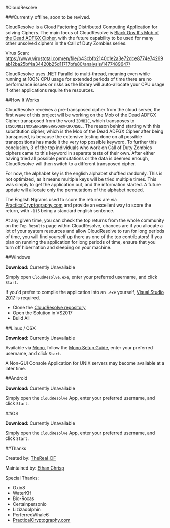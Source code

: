 #CloudResolve

###Currently offline, soon to be revived.

CloudResolve is a Cloud Factoring Distributed Computing Application for solving Ciphers. The main focus of CloudResolve is [Black Ops II's Mob of the Dead ADFGX Cipher](http://i.imgur.com/bMTtsY5.png), with the future capability to be used for many other unsolved ciphers in the Call of Duty Zombies series.

Virus Scan: https://www.virustotal.com/en/file/b43cbfb2140c1e2a3e72dce8774e74269ab12ba25bf4a34420b25d11717bfe80/analysis/1477489647/

CloudResolve uses .NET Parallel to multi-thread, meaning even while running at 100% CPU usage for extended periods of time there are no performance issues or risks as the library will auto-allocate your CPU usage if other applications require the resources.

##How It Works

CloudResolve receives a pre-transposed cipher from the cloud server, the first wave of this project will be working on the Mob of the Dead ADFGX Cipher transposed from the word `ZOMBIE`, which transposes to `IXSODNOIINXXSNRSNRNSRASOWXPOKXNSQL`. The reason behind starting with this substitution cipher, which is the Mob of the Dead ADFGX Cipher after being transposed, is because the extensive testing done on all possible transpositions has made it the very top possible keyword. To further this conclusion, 3 of the top individuals who work on Call of Duty Zombies ciphers came to this keyword in separate tests of their own. After either having tried all possible permutations or the data is deemed enough, CloudResolve will then switch to a different transposed cipher.

For now, the alphabet key is the english alphabet shuffled randomly. This is not optimized, as it means multiple keys will be tried multiple times. This was simply to get the application out, and the information started. A future update will allocate only the permutations of the alphabet needed.

The English Ngrams used to score the returns are via [PracticalCryptography.com](http://www.PracticalCryptography.com) and provide an excellent way to score the return, with `-115` being a standard english sentence.

At any given time, you can check the top returns from the whole community on the `Top Results` page within CloudResolve, chances are if you allocate a lot of your system resources and allow CloudResolve to run for long periods of time, you will find yourself up there as one of the top contributors! If you plan on running the application for long periods of time, ensure that you turn off hibernation and sleeping on your machine.

##Windows

**Download:** Currently Unavailable

Simply open `CloudResolve.exe`, enter your preferred username, and click `Start`.

If you'd prefer to compile the application into an `.exe` yourself, [Visual Studio 2017](https://www.visualstudio.com/downloads/) is required.
* Clone the [CloudResolve repository](https://github.com/EthanChrisp/CloudResolve)
* Open the Solution in VS2017
* Build All

##Linux / OSX

**Download:** Currently Unavailable

Available via [Mono](http://www.mono-project.com/download/#download-lin), follow the [Mono Setup Guide](http://www.mono-project.com/archived/guiderunning_mono_applications/), enter your preferred username, and click `Start`.

A Non-GUI Console Application for UNIX servers may become available at a later time.

##Android

**Download:** Currently Unavailable

Simply open the `CloudResolve` App, enter your preferred username, and click `Start`.

##iOS

**Download:** Currently Unavailable

Simply open the `CloudResolve` App, enter your preferred username, and click `Start`.

##Thanks

Created by: [TheReal_DF](https://github.com/TheRealDF)

Maintained by: [Ethan Chrisp](https://github.com/EthanChrisp)

Special Thanks:
* Oxin8
* WaterKH
* Bio-Roxas
* Certainpersonio
* Lizizadolphin
* PerferredWhale6
* [PracticalCryptography.com](http://www.practicalcryptography.com/)